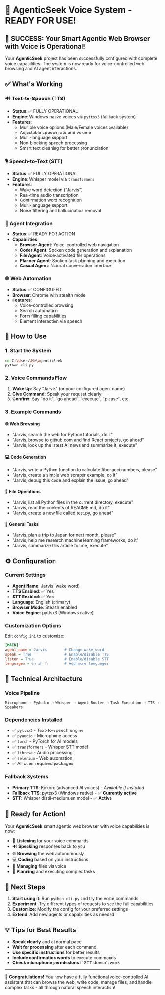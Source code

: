 # 🎤 AgenticSeek Voice System - READY FOR USE!

## 🚀 SUCCESS: Your Smart Agentic Web Browser with Voice is Operational!

Your **AgenticSeek** project has been successfully configured with complete voice capabilities. The system is now ready for voice-controlled web browsing and AI agent interactions.

## ✅ What's Working

### 🔊 Text-to-Speech (TTS)
- **Status**: ✅ FULLY OPERATIONAL
- **Engine**: Windows native voices via `pyttsx3` (fallback system)
- **Features**:
  - Multiple voice options (Male/Female voices available)
  - Adjustable speech rate and volume
  - Multi-language support
  - Non-blocking speech processing
  - Smart text cleaning for better pronunciation

### 🎙️ Speech-to-Text (STT)  
- **Status**: ✅ FULLY OPERATIONAL
- **Engine**: Whisper model via `transformers`
- **Features**:
  - Wake word detection ("Jarvis")
  - Real-time audio transcription
  - Confirmation word recognition
  - Multi-language support
  - Noise filtering and hallucination removal

### 🤖 Agent Integration
- **Status**: ✅ READY FOR ACTION
- **Capabilities**:
  - **Browser Agent**: Voice-controlled web navigation
  - **Coder Agent**: Spoken code generation and explanation
  - **File Agent**: Voice-activated file operations
  - **Planner Agent**: Spoken task planning and execution
  - **Casual Agent**: Natural conversation interface

### 🌐 Web Automation
- **Status**: ✅ CONFIGURED
- **Browser**: Chrome with stealth mode
- **Features**:
  - Voice-controlled browsing
  - Search automation
  - Form filling capabilities
  - Element interaction via speech

## 🎯 How to Use

### 1. Start the System
```bash
cd C:\Users\Me\agenticSeek
python cli.py
```

### 2. Voice Commands Flow
1. **Wake Up**: Say "Jarvis" (or your configured agent name)
2. **Give Command**: Speak your request clearly
3. **Confirm**: Say "do it", "go ahead", "execute", "please", etc.

### 3. Example Commands

#### 🌐 Web Browsing
- "Jarvis, search the web for Python tutorials, do it"
- "Jarvis, browse to github.com and find React projects, go ahead"
- "Jarvis, look up the latest AI news and summarize it, execute"

#### 💻 Code Generation
- "Jarvis, write a Python function to calculate fibonacci numbers, please"
- "Jarvis, create a simple web scraper example, do it"
- "Jarvis, debug this code and explain the issue, go ahead"

#### 📁 File Operations
- "Jarvis, list all Python files in the current directory, execute"
- "Jarvis, read the contents of README.md, do it"
- "Jarvis, create a new file called test.py, go ahead"

#### 🤔 General Tasks
- "Jarvis, plan a trip to Japan for next month, please"
- "Jarvis, help me research machine learning frameworks, do it"
- "Jarvis, summarize this article for me, execute"

## ⚙️ Configuration

### Current Settings
- **Agent Name**: Jarvis (wake word)
- **TTS Enabled**: ✅ Yes
- **STT Enabled**: ✅ Yes  
- **Language**: English (primary)
- **Browser Mode**: Stealth enabled
- **Voice Engine**: pyttsx3 (Windows native)

### Customization Options
Edit `config.ini` to customize:
```ini
[MAIN]
agent_name = Jarvis        # Change wake word
speak = True               # Enable/disable TTS
listen = True              # Enable/disable STT
languages = en zh fr       # Add more languages
```

## 🔧 Technical Architecture

### Voice Pipeline
```
Microphone → PyAudio → Whisper → Agent Router → Task Execution → TTS → Speakers
```

### Dependencies Installed
- ✅ `pyttsx3` - Text-to-speech engine
- ✅ `pyaudio` - Microphone access
- ✅ `torch` - PyTorch for AI models
- ✅ `transformers` - Whisper STT model
- ✅ `librosa` - Audio processing
- ✅ `selenium` - Web automation
- ✅ All other required packages

### Fallback Systems
- **Primary TTS**: Kokoro (advanced AI voices) - *Available if installed*
- **Fallback TTS**: pyttsx3 (Windows native) - ✅ **Currently active**
- **STT**: Whisper distil-medium.en model - ✅ **Active**

## 🎉 Ready for Action!

Your **AgenticSeek** smart agentic web browser with voice capabilities is now:

- 🎤 **Listening** for your voice commands
- 🔊 **Speaking** responses back to you
- 🌐 **Browsing** the web autonomously 
- 💻 **Coding** based on your instructions
- 📁 **Managing** files via voice
- 🧠 **Planning** and executing complex tasks

## 🚀 Next Steps

1. **Start using it**: Run `python cli.py` and try the voice commands
2. **Experiment**: Try different types of requests to see the full capabilities
3. **Customize**: Modify the config for your preferred settings
4. **Extend**: Add new agents or capabilities as needed

## 💡 Tips for Best Results

- **Speak clearly** and at normal pace
- **Wait for processing** after each command
- **Use specific instructions** for better results
- **Include confirmation words** to execute commands
- **Check microphone permissions** if STT doesn't work

---

**🎊 Congratulations!** You now have a fully functional voice-controlled AI assistant that can browse the web, write code, manage files, and handle complex tasks - all through natural speech interaction!